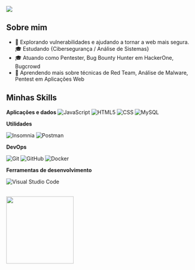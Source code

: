 ![](https://komarev.com/ghpvc/?username=iuricode&color=006bed)

## Sobre mim

- 🤔 Explorando vulnerabilidades e ajudando a tornar a web mais segura. 🎓 Estudando {Cibersegurança / Análise de Sistemas}
- 🎓 Atuando como Pentester, Bug Bounty Hunter em HackerOne, Bugcrowd
- 🌱 Aprendendo mais sobre técnicas de Red Team, Análise de Malware, Pentest em Aplicações Web

## Minhas Skills

**Aplicações e dados**
![JavaScript](https://img.shields.io/badge/-JavaScript-333333?style=flat&logo=javascript)
![HTML5](https://img.shields.io/badge/-HTML5-333333?style=flat&logo=HTML5)
![CSS](https://img.shields.io/badge/-CSS-333333?style=flat&logo=CSS3&logoColor=1572B6)
![MySQL](https://img.shields.io/badge/-MySQL-333333?style=flat&logo=mysql)

**Utilidades**

![Insomnia](https://img.shields.io/badge/-Insomnia-333333?style=flat&logo=insomnia)
![Postman](https://img.shields.io/badge/-Postman-333333?style=flat&logo=postman)

**DevOps**

![Git](https://img.shields.io/badge/-Git-333333?style=flat&logo=git)
![GitHub](https://img.shields.io/badge/-GitHub-333333?style=flat&logo=github)
![Docker](https://img.shields.io/badge/-Docker-333333?style=flat&logo=docker)

**Ferramentas de desenvolvimento**

![Visual Studio Code](https://img.shields.io/badge/-Visual%20Studio%20Code-333333?style=flat&logo=visual-studio-code&logoColor=007ACC)

<br/>

<a href="https://github.com/GsH4xNull" title="Perfil do GsH4xNull">
  <img height="180em" src="https://github-readme-stats.vercel.app/api?username=GsH4xNull&theme=dracula&show_icons=true" />
</a>


